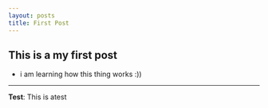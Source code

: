 ```yaml
---
layout: posts
title: First Post
---
```


## This is a my first post

- i am learning how this thing works :))


---
**Test**: This is atest
